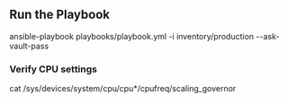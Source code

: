## Run the Playbook
ansible-playbook playbooks/playbook.yml -i inventory/production --ask-vault-pass

### Verify CPU settings

cat /sys/devices/system/cpu/cpu*/cpufreq/scaling_governor